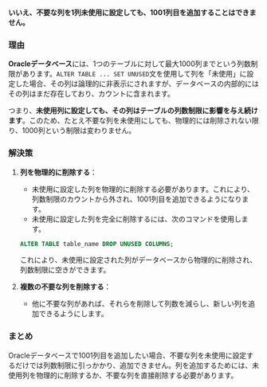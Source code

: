**いいえ、不要な列を1列未使用に設定しても、1001列目を追加することはできません。**

### 理由

**Oracleデータベース**には、1つのテーブルに対して最大1000列までという列数制限があります。`ALTER TABLE ... SET UNUSED`文を使用して列を「未使用」に設定した場合、その列は論理的に非表示にされますが、データベースの内部的にはその列はまだ存在しており、カウントに含まれます。

つまり、**未使用列に設定しても、その列はテーブルの列数制限に影響を与え続けます**。このため、たとえ不要な列を未使用にしても、物理的には削除されない限り、1000列という制限は変わりません。

### 解決策

1. **列を物理的に削除する**：
   - 未使用に設定した列を物理的に削除する必要があります。これにより、列数制限のカウントから外され、1001列目を追加できるようになります。
   - 未使用に設定した列を完全に削除するには、次のコマンドを使用します。

   ```sql
   ALTER TABLE table_name DROP UNUSED COLUMNS;
   ```

   これにより、未使用に設定された列がデータベースから物理的に削除され、列数制限に空きができます。

2. **複数の不要な列を削除する**：
   - 他に不要な列があれば、それらを削除して列数を減らし、新しい列を追加できるようにします。

### まとめ

Oracleデータベースで1001列目を追加したい場合、不要な列を未使用に設定するだけでは列数制限に引っかかり、追加できません。列を追加するためには、未使用列を物理的に削除するか、不要な列を直接削除する必要があります。
